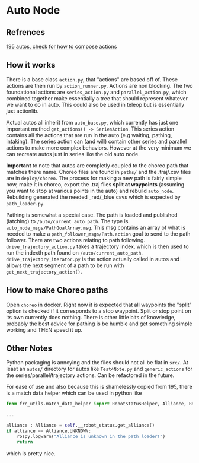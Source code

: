 # Auto Node

## Refrences
[195 autos, check for how to compose actions](https://gitlab.team195.com/cyberknights/ros2/robots/knight_shift/autonomous_node/-/tree/main/autonomous_node/autos?ref_type=heads)

## How it works
There is a base class `action.py`, that "actions" are based off of. These actions are then run by `action_runner.py`. Actions are non blocking. The two foundational actions are `series_action.py` and `parallel_action.py`, which combined together make essentially a tree that should represent whatever we want to do in auto. This could also be used in teleop but is essentially just actionlib.

Actual autos all inherit from `auto_base.py`, which currently has just one important method `get_actions() -> SeriesAction`. This series action contains all the actions that are run in the auto (e.g waiting, pathing, intaking). The series action can (and will) contain other series and parallel actions to make more complex behaviors. However at the very minimum we can recreate autos just in series like the old auto node. 

**Important** to note that autos are completly coupled to the choreo path that matches there name. Choreo files are found in `paths/` and the .traj/.csv files are in `deploy/choreo`. The process for making a new path is fairly simple now, make it in choreo, export the .traj files **split at waypoints** (assuming you want to stop at various points in the auto) and rebuild `auto_node`. Rebuilding generated the needed _red/_blue csvs which is expected by `path_loader.py`. 
 
Pathing is somewhat a special case. The path is loaded and published (latching) to `/auto/current_auto_path`. The type is `auto_node_msgs/PathGoalArray.msg`. This msg contains an array of what is needed to make a `path_follower_msgs/Path.action` goal to send to the path follower. There are two actions relating to path following. `drive_trajectory_action.py` takes a trajectory index, which is then used to run the indexth path found on `/auto/current_auto_path`. `drive_trajectory_iterator.py` is the action actually called in autos and allows the next segment of a path to be run with `get_next_trajectory_action()`. 

## How to make Choreo paths
Open `choreo` in docker. Right now it is expected that all waypoints the "split" option is checked if it corresponds to a stop waypoint. Split or stop point on its own currently does nothing. There is other little bits of knowledge, probably the best advice for pathing is be humble and get something simple working and THEN speed it up.   

## Other Notes
Python packaging is annoying and the files should not all be flat in `src/`. At least an `autos/` directory for autos like `Test4Note.py` and `generic_actions` for the series/parallel/trajectory actions. Can be refactored in the future.

For ease of use and also because this is shamelessly copied from 195, there is a match data helper which can be used in python like 
``` python 
from frc_utils.match_data_helper import RobotStatusHelper, Alliance, RobotMode

...

alliance : Alliance = self.__robot_status.get_alliance()
if alliance == Alliance.UNKNOWN:
    rospy.logwarn("Alliance is unknown in the path loader!")
    return
```
which is pretty nice. 

